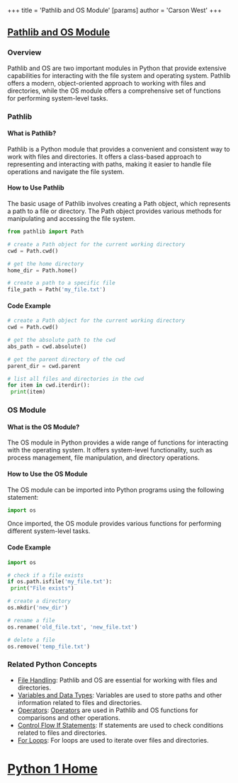 +++
 title = 'Pathlib and OS Module'
[params]
	author = 'Carson West'
+++
## [Pathlib and OS Module](./../pathlib-and-os-module/)

### Overview
Pathlib and OS are two important modules in Python that provide extensive capabilities for interacting with the file system and operating system. Pathlib offers a modern, object-oriented approach to working with files and directories, while the OS module offers a comprehensive set of functions for performing system-level tasks.

### Pathlib

#### What is Pathlib?
Pathlib is a Python module that provides a convenient and consistent way to work with files and directories. It offers a class-based approach to representing and interacting with paths, making it easier to handle file operations and navigate the file system.

#### How to Use Pathlib
The basic usage of Pathlib involves creating a Path object, which represents a path to a file or directory. The Path object provides various methods for manipulating and accessing the file system.

```python
from pathlib import Path

# create a Path object for the current working directory
cwd = Path.cwd()

# get the home directory
home_dir = Path.home()

# create a path to a specific file
file_path = Path('my_file.txt')
```

#### Code Example
```python
# create a Path object for the current working directory
cwd = Path.cwd()

# get the absolute path to the cwd
abs_path = cwd.absolute()

# get the parent directory of the cwd
parent_dir = cwd.parent

# list all files and directories in the cwd
for item in cwd.iterdir():
 print(item)
```

### OS Module

#### What is the OS Module?
The OS module in Python provides a wide range of functions for interacting with the operating system. It offers system-level functionality, such as process management, file manipulation, and directory operations.

#### How to Use the OS Module
The OS module can be imported into Python programs using the following statement:

```python
import os
```

Once imported, the OS module provides various functions for performing different system-level tasks.

#### Code Example
```python
import os

# check if a file exists
if os.path.isfile('my_file.txt'):
 print("File exists")

# create a directory
os.mkdir('new_dir')

# rename a file
os.rename('old_file.txt', 'new_file.txt')

# delete a file
os.remove('temp_file.txt')
```

### Related Python Concepts

- [File Handling](./../file-handling/): Pathlib and OS are essential for working with files and directories.
- [Variables and Data Types](./../variables-and-data-types/): Variables are used to store paths and other information related to files and directories.
- [Operators](./../operators/): [Operators](./../operators/) are used in Pathlib and OS functions for comparisons and other operations.
- [Control Flow If Statements](./../control-flow-if-statements/): If statements are used to check conditions related to files and directories.
- [For Loops](./../for-loops/): For loops are used to iterate over files and directories.
# [Python 1 Home](./../python-1-home/)